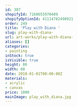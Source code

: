 ```yaml
---
id: 307
shopifyId: 7160655970409
shopifyOptionId: 41114782498921
order: 249
title: 'Play with Diana '
slug: play-with-diana-
url: art-works/play-with-diana-
aliases: []
categories:
- painting
inStock: true
isVisible: true
height: 80
width: 60
date: 2018-01-01T00:00:00Z
materials:
- acrylic
- canvas
price: 1000
mainImage: play_with_diana.jpg
---
```

